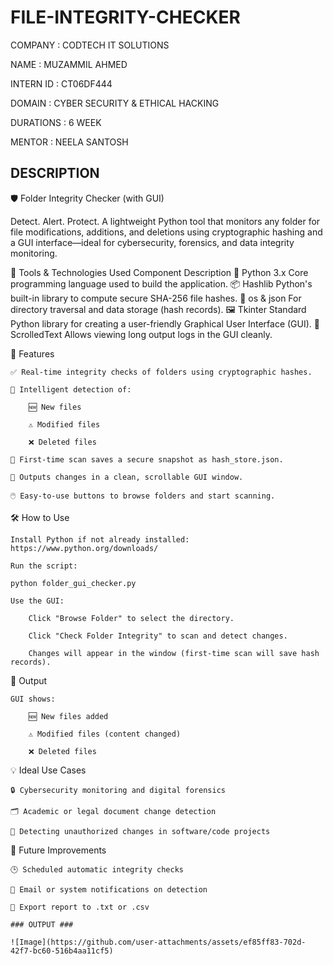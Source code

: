 # FILE-INTEGRITY-CHECKER

COMPANY : CODTECH IT SOLUTIONS

NAME : MUZAMMIL AHMED

INTERN ID : CT06DF444

DOMAIN : CYBER SECURITY & ETHICAL HACKING 

DURATIONS : 6 WEEK

MENTOR : NEELA SANTOSH 

## DESCRIPTION ##

🛡️ Folder Integrity Checker (with GUI)

   Detect. Alert. Protect.
   A lightweight Python tool that monitors any folder for file modifications, additions, and deletions using cryptographic hashing and a GUI           interface—ideal for cybersecurity, forensics, and data integrity monitoring.

🧰 Tools & Technologies Used
Component	                   Description
🐍 Python 3.x	               Core programming language used to build the application.
📦 Hashlib	                 Python's built-in library to compute secure SHA-256 file hashes.
📁 os & json	               For directory traversal and data storage (hash records).
🖼️ Tkinter	                 Standard Python library for creating a user-friendly Graphical User Interface (GUI).
📄 ScrolledText	             Allows viewing long output logs in the GUI cleanly.

🚀 Features

    ✅ Real-time integrity checks of folders using cryptographic hashes.

    🧠 Intelligent detection of:

        🆕 New files

        ⚠️ Modified files

        ❌ Deleted files

    🧪 First-time scan saves a secure snapshot as hash_store.json.

    📜 Outputs changes in a clean, scrollable GUI window.

    🖱️ Easy-to-use buttons to browse folders and start scanning.

🛠️ How to Use

    Install Python if not already installed:
    https://www.python.org/downloads/

    Run the script:

    python folder_gui_checker.py

    Use the GUI:

        Click "Browse Folder" to select the directory.

        Click "Check Folder Integrity" to scan and detect changes.

        Changes will appear in the window (first-time scan will save hash records).

📂 Output

    GUI shows:

        🆕 New files added

        ⚠️ Modified files (content changed)

        ❌ Deleted files

💡 Ideal Use Cases

    🔒 Cybersecurity monitoring and digital forensics

    🗂️ Academic or legal document change detection

    🧪 Detecting unauthorized changes in software/code projects

📌 Future Improvements

    🕒 Scheduled automatic integrity checks

    📨 Email or system notifications on detection

    🧾 Export report to .txt or .csv

    ### OUTPUT ### 

    ![Image](https://github.com/user-attachments/assets/ef85ff83-702d-42f7-bc60-516b4aa11cf5)

